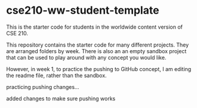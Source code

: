 # cse210-ww-student-template
This is the starter code for students in the worldwide content version of CSE 210.

This repository contains the starter code for many different projects. They are arranged folders by week. There is also an an empty sandbox project that can be used to play around with any concept you would like.

However, in week 1, to practice the pushing to GitHub concept, I am editing the readme file, rather than the sandbox.

practicing pushing changes...

added changes to make sure pushing works